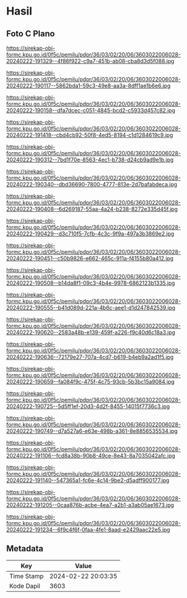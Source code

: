 # Hasil

## Foto C Plano

https://sirekap-obj-formc.kpu.go.id/0f5c/pemilu/pdpr/36/03/02/20/06/3603022006028-20240222-191329--4f86f922-c9a7-451b-ab08-cba8d3d5f088.jpg

https://sirekap-obj-formc.kpu.go.id/0f5c/pemilu/pdpr/36/03/02/20/06/3603022006028-20240222-190117--5862bda1-59c3-49e8-aa3a-8dff1ae1b6e6.jpg

https://sirekap-obj-formc.kpu.go.id/0f5c/pemilu/pdpr/36/03/02/20/06/3603022006028-20240222-190158--dfa7dcec-c051-4845-bcd2-c5933d457c82.jpg

https://sirekap-obj-formc.kpu.go.id/0f5c/pemilu/pdpr/36/03/02/20/06/3603022006028-20240222-191418--cbd4cb92-50f8-4ed5-8194-c1d1284619c9.jpg

https://sirekap-obj-formc.kpu.go.id/0f5c/pemilu/pdpr/36/03/02/20/06/3603022006028-20240222-190312--7bd1f70e-8563-4ec1-b738-d24cb9ad9e1b.jpg

https://sirekap-obj-formc.kpu.go.id/0f5c/pemilu/pdpr/36/03/02/20/06/3603022006028-20240222-190340--dbd36690-7800-4777-813e-2d7bafabdeca.jpg

https://sirekap-obj-formc.kpu.go.id/0f5c/pemilu/pdpr/36/03/02/20/06/3603022006028-20240222-190408--6d269187-55aa-4a24-b238-8272e335d45f.jpg

https://sirekap-obj-formc.kpu.go.id/0f5c/pemilu/pdpr/36/03/02/20/06/3603022006028-20240222-190429--d3c710f5-7cfb-4c3c-9f9a-497a3b3869e2.jpg

https://sirekap-obj-formc.kpu.go.id/0f5c/pemilu/pdpr/36/03/02/20/06/3603022006028-20240222-190451--c50b9826-e662-465c-911a-f4155b80a412.jpg

https://sirekap-obj-formc.kpu.go.id/0f5c/pemilu/pdpr/36/03/02/20/06/3603022006028-20240222-190508--b14da8f1-09c3-4b4e-9978-6862123b1335.jpg

https://sirekap-obj-formc.kpu.go.id/0f5c/pemilu/pdpr/36/03/02/20/06/3603022006028-20240222-190555--b41d089d-221a-4b6c-aee1-d1d247842539.jpg

https://sirekap-obj-formc.kpu.go.id/0f5c/pemilu/pdpr/36/03/02/20/06/3603022006028-20240222-190620--2583a48b-e139-459f-a226-f9c40d6c18a3.jpg

https://sirekap-obj-formc.kpu.go.id/0f5c/pemilu/pdpr/36/03/02/20/06/3603022006028-20240222-190636--72179e27-707a-4cd7-b619-b4eb9a2ad1f5.jpg

https://sirekap-obj-formc.kpu.go.id/0f5c/pemilu/pdpr/36/03/02/20/06/3603022006028-20240222-190659--fa084f9c-475f-4c75-93cb-5b3bc15a9084.jpg

https://sirekap-obj-formc.kpu.go.id/0f5c/pemilu/pdpr/36/03/02/20/06/3603022006028-20240222-190725--5d5ff1ef-20d3-4d2f-8455-14015f7736c3.jpg

https://sirekap-obj-formc.kpu.go.id/0f5c/pemilu/pdpr/36/03/02/20/06/3603022006028-20240222-190749--d7a527a6-e63e-498b-a361-8e8856535534.jpg

https://sirekap-obj-formc.kpu.go.id/0f5c/pemilu/pdpr/36/03/02/20/06/3603022006028-20240222-191106--fcd8a38b-90b8-49ce-8e43-8a7035042afc.jpg

https://sirekap-obj-formc.kpu.go.id/0f5c/pemilu/pdpr/36/03/02/20/06/3603022006028-20240222-191140--547365a1-fc6e-4c14-9be2-d5adff900177.jpg

https://sirekap-obj-formc.kpu.go.id/0f5c/pemilu/pdpr/36/03/02/20/06/3603022006028-20240222-191205--0caa876b-acbe-4ea7-a2b1-a3ab05ae1673.jpg

https://sirekap-obj-formc.kpu.go.id/0f5c/pemilu/pdpr/36/03/02/20/06/3603022006028-20240222-191234--6f9c4f6f-0faa-4fe1-8aad-e2429aac22e5.jpg


## Metadata

| Key        | Value               |
| ---------- | ------------------- |
| Time Stamp | 2024-02-22 20:03:35 |
| Kode Dapil | 3603                |



